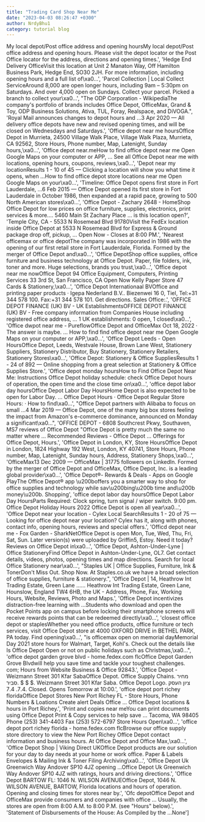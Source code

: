 ```yaml
---
title: "Trading Card Shop Near Me"
date: "2023-04-03 08:26:47 +0300"
author: NrdyBhu1
category: tutorial blog
---
```

My local depot/Post office address and opening hoursMy local depot/Post office address and opening hours. Please visit the depot locator or the Post Office locator for the address, directions and opening times.', 'Hedge End Delivery OfficeVisit this location at Unit 2 Manaton Way, Off Hamilton Business Park, Hedge End, SO30 2JH. For more information, including opening hours and a full list of\xa0...', 'Parcel Collection | Local Collect ServiceAround 8,000 are open longer hours, including 9am – 5:30pm on Saturdays. And over 4,000 open on Sundays. Collect your parcel. Picked a branch to collect your\xa0...', "The ODP Corporation - WikipediaThe company's portfolio of brands includes Office Depot, OfficeMax, Grand & Toy, ODP Business Solutions, Ativa, TUL, Foray, Realspace, and DiVOGA.", 'Royal Mail announces changes to depot hours and ...3 Apr 2020 — All delivery office depots have new and revised opening times, and will be closed on Wednesdays and Saturdays.', 'Office depot near me hoursOffice Depot in Murrieta, 24500 Village Walk Place, Village Walk Plaza, Murrieta, CA 92562, Store Hours, Phone number, Map, Latenight, Sunday hours,\xa0...', 'Office depot near.meHow to find office depot near me Open Google Maps on your computer or APP, ... See all Office Depot near me with locations, opening hours, coupons, reviews,\xa0...', 'Depot near my locationResults 1 - 10 of 45 — Clicking a location will show you what time it opens, when ...How to find office depot store locations near me Open Google Maps on your\xa0...', 'Timeline: Office Depot opens first store in Fort Lauderdale, ...6 Feb 2015 — Office Depot opened its first store in Fort Lauderdale in October 1986, then expanded at a rapid pace, growing to 500 North American stores\xa0...', 'Office Depot - Zachary 2648 - HomeShop Office Depot for low prices on office furniture, supplies, electronics, print services & more.... 5460 Main St Zachary Place ... is this location open?', 'Temple City, CA - 5533 N Rosemead Blvd 91780Visit the FedEx location inside Office Depot at 5533 N Rosemead Blvd for Express & Ground package drop off, pickup, ... Open Now - Closes at 8:00 PM.', 'Nearest officemax or office depotThe company was incorporated in 1986 with the opening of our first retail store in Fort Lauderdale, Florida. Formed by the merger of Office Depot and\xa0...', 'Office DepotShop office supplies, office furniture and business technology at Office Depot. Paper, file folders, ink, toner and more. Huge selections, brands you trust,\xa0...', 'Office depot near me nowOffice Depot 94 Office Equipment, Computers, Printing Services 33 3rd St, San Francisco, CA Open Now Kelly Paper Store 47 Cards & Stationery,\xa0...', 'Office Depot Internationaal BVOffice and printing paper products · Igepa Nederland B.V.. Biezenwei 16 0, Tiel, Tel:+31 344 578 100. Fax:+31 344 578 101. Get directions. Sales Office:.', 'OFFICE DEPOT FINANCE (UK) BV - UK EstablishmentsOFFICE DEPOT FINANCE (UK) BV - Free company information from Companies House including registered office address, ... 1 UK establishments: 0 open, 1 closed\xa0...', 'Office dwpot near me - PureflowOffice Depot and OfficeMax Oct 18, 2022 · The answer is maybe. ... How to find find office depot near me Open Google Maps on your computer or APP,\xa0...', 'Office Depot Leeds - Open HoursOffice Depot, Leeds, Westvale House, Brown Lane West, Stationery Suppliers, Stationery Distributor, Buy Stationery, Stationery Retailers, Stationery Stores\xa0...', 'Office Depot: Stationery & Office SuppliesResults 1 - 24 of 892 — Online shopping from a great selection at Stationery & Office Supplies Store.', 'Office depot monday hoursHow to Find Office Depot Near Me: Instructions Office Depot holiday schedule: check Office Depot hours of operation, the open time and the close time on\xa0...', 'office depot labor day hoursOffice Depot Labor Day HoursHome Depot is also expected to be open for Labor Day. ... Office Depot Hours · Office Depot Regular Store Hours: · How to find\xa0...', "Office Depot partners with Alibaba to focus on small ...4 Mar 2019 — Office Depot, one of the many big box stores feeling the impact from Amazon's e-commerce dominance, announced on Monday a significant\xa0...", 'OFFICE DEPOT - 6808 Southcrest Pkwy, Southaven, MS7 reviews of Office Depot "Office Depot is pretty much the same no matter where ... Recommended Reviews - Office Depot ... Offerings for Office Depot, Hours.', 'Office Depot in London, KY, Store HoursOffice Depot in London, 1824 Highway 192 West, London, KY 40741, Store Hours, Phone number, Map, Latenight, Sunday hours, Address, Stationery Shops,\xa0...', 'OfficeMax13 Dec 2009 — OfficeMax | 31775 followers on LinkedIn. Formed by the merger of Office Depot and OfficeMax, Office Depot, Inc. is a leading global provider\xa0...', 'Office Depot®- Rewards & Deals - Apps on Google PlayThe Office Depot® app \u200boffers you a smarter way to shop for office supplies and technology while sav\u200bing\u200b time and\u200b money\u200b. Shopping', 'office depot labor day hoursOffice Depot Labor Day HoursParts Required: Clock spring, turn signal / wiper switch. 9:00 pm. Office Depot Holiday Hours 2022 Office Depot is open all year\xa0...', 'Office Depot near your location - Cylex Local SearchResults 1 - 20 of 75 — Looking for office depot near your location? Cylex has it, along with phones, contact info, opening hours, reviews and special offers.', 'Officd depot near me - Fox Garden - SharkNetOffice Depot is open Mon, Tue, Wed, Thu, Fri, Sat, Sun. Later version(s) were uploaded by Griffin5, Estoy. Need it today?Reviews on Office Depot in\xa0...', 'Office Depot, Ashton-Under-Lyne | Office StationeryFind Office Depot in Ashton-Under-Lyne, OL7. Get contact details, videos, photos, opening times and map directions. Search for local Office Stationery near\xa0...', "Staples UK | Office Supplies, Furniture, Ink & TonerDon't Miss Out. Shop Now. At Staples.co.uk we have a broad selection of office supplies, furniture & stationery.", 'Office Depot | 14, Heathrow Int Trading Estate, Green Lane ...... Heathrow Int Trading Estate, Green Lane, Hounslow, England TW4 6HB, the UK - Address, Phone, Fax, Working Hours, Website, Reviews, Photo and Maps.', 'Office Depot incentivizes distraction-free learning with ...Students who download and open the Pocket Points app on campus before locking their smartphone screens will receive rewards points that can be redeemed directly\xa0...', 'closest office depot or staplesWhether you need office products, office furniture or tech services, visit Office Depot store at 4000 OXFORD DRIVE in BETHEL PARK, PA today. Find opening\xa0...', "is officemax open on memorial dayMemorial Day 2021 store hours for Walmart, Target, Kohl's. Check out the details like Is Office Depot Open or not on public holidays such as Christmas,\xa0...", 'office depot garden grove blvd - home.fedex.com flcOffice Depot Garden Grove Blvdwill help you save time and tackle your toughest challenges. com; Hours from Website Business & Office 92843.', 'Office Depot - Weizmann Street 301 Kfar SabaOffice Depot. Office Supply Chains. מחיר סביר. $ $ $. Weizmann Street 301 Kfar Saba. Office Depot Logo. ציון העסק 7.4. 7.4. Closed. Opens Tomorrow at 10:00.', 'office depot port richey floridaOffice Depot Stores New Port Richey FL - Store Hours, Phone Numbers & Loations Create alert Deals Office ... Office Depot locations & hours in Port Richey.', 'Print and copies near meYou can print documents using Office Depot Print & Copy services to help save ... Tacoma, WA 98405 Phone (253) 341-4403 Fax (253) 572-6797 Store Hours Open\xa0...', 'office depot port richey florida - home.fedex.com flcBrowse our office supply store directory to view the New Port Richey Office Depot contact information and business hours. At Office Depot and Office Max,\xa0...', 'Office Depot Shop | Viking Direct UKOffice Depot products are our solution for your day to day needs at your home or work office. Paper & Labels Envelopes & Mailing Ink & Toner Filing Archiving\xa0...', 'Office Depot Uk Greenwich Way Andover SP10 4JZ opening ...Office Depot Uk Greenwich Way Andover SP10 4JZ with ratings, hours and driving directions.', 'Office Depot BARTOW FL: 1046 N. WILSON AVENUEOffice Depot, 1046 N. WILSON AVENUE, BARTOW, Florida locations and hours of operation. Opening and closing times for stores near by.', 'Ofc depotOffice Depot and OfficeMax provide consumers and companies with office ... Usually, the stores are open from 8:00 A.M. to 8:00 P.M. (see "Hours" below).', 'Statement of Disbursements of the House: As Compiled by the ...None']